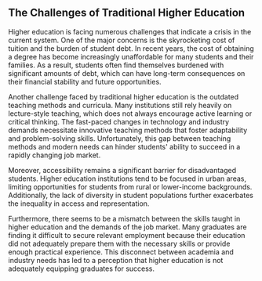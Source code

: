 ## The Challenges of Traditional Higher Education

Higher education is facing numerous challenges that indicate a crisis in the current system. One of the major concerns is the skyrocketing cost of tuition and the burden of student debt. In recent years, the cost of obtaining a degree has become increasingly unaffordable for many students and their families. As a result, students often find themselves burdened with significant amounts of debt, which can have long-term consequences on their financial stability and future opportunities.

Another challenge faced by traditional higher education is the outdated teaching methods and curricula. Many institutions still rely heavily on lecture-style teaching, which does not always encourage active learning or critical thinking. The fast-paced changes in technology and industry demands necessitate innovative teaching methods that foster adaptability and problem-solving skills. Unfortunately, this gap between teaching methods and modern needs can hinder students' ability to succeed in a rapidly changing job market.

Moreover, accessibility remains a significant barrier for disadvantaged students. Higher education institutions tend to be focused in urban areas, limiting opportunities for students from rural or lower-income backgrounds. Additionally, the lack of diversity in student populations further exacerbates the inequality in access and representation.

Furthermore, there seems to be a mismatch between the skills taught in higher education and the demands of the job market. Many graduates are finding it difficult to secure relevant employment because their education did not adequately prepare them with the necessary skills or provide enough practical experience. This disconnect between academia and industry needs has led to a perception that higher education is not adequately equipping graduates for success.
